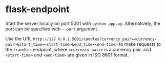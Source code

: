 # flask-endpoint

Start the server locally on port 5001 with ```python app.py```.  Alternatively, the port can be specified with ```--port``` argument.

Use the URL ```http://127.0.0.1:5001/candles?currency_pair=<currency-pair>&start_time=<start-time>&end_time=<end-time>``` to make requests to  the ```/candles``` endpoint, where ```<currency-pair>``` is a currency pair, and ```<start-time>``` and ```<end-time>``` are given in ISO 8601 format.
